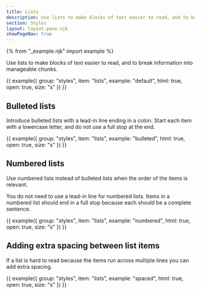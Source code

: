 ```yaml
---
title: Lists
description: Use lists to make blocks of text easier to read, and to break information into manageable chunks.
section: Styles
layout: layout-pane.njk
showPageNav: true
---
```


{% from "_example.njk" import example %}

Use lists to make blocks of text easier to read, and to break information into manageable chunks.

{{ example({ group: "styles", item: "lists", example: "default", html: true, open: true, size: "s" }) }}

## Bulleted lists

Introduce bulleted lists with a lead-in line ending in a colon. Start each item with a lowercase letter, and do not use a full stop at the end.

{{ example({ group: "styles", item: "lists", example: "bulleted", html: true, open: true, size: "s" }) }}

## Numbered lists

Use numbered lists instead of bulleted lists when the order of the items is relevant.

You do not need to use a lead-in line for numbered lists. Items in a numbered list should end in a full stop because each should be a complete sentence.

{{ example({ group: "styles", item: "lists", example: "numbered", html: true, open: true, size: "s" }) }}

## Adding extra spacing between list items

If a list is hard to read because the items run across multiple lines you can add extra spacing.

{{ example({ group: "styles", item: "lists", example: "spaced", html: true, open: true, size: "s" }) }}
